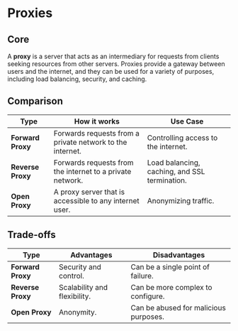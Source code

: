 # Proxies

## Core

A **proxy** is a server that acts as an intermediary for requests from clients seeking resources from other servers. Proxies provide a gateway between users and the internet, and they can be used for a variety of purposes, including load balancing, security, and caching.

## Comparison

| Type | How it works | Use Case |
|---|---|---|
| **Forward Proxy** | Forwards requests from a private network to the internet. | Controlling access to the internet. |
| **Reverse Proxy** | Forwards requests from the internet to a private network. | Load balancing, caching, and SSL termination. |
| **Open Proxy** | A proxy server that is accessible to any internet user. | Anonymizing traffic. |

## Trade-offs

| Type | Advantages | Disadvantages |
|---|---|---|
| **Forward Proxy** | Security and control. | Can be a single point of failure. |
| **Reverse Proxy** | Scalability and flexibility. | Can be more complex to configure. |
| **Open Proxy** | Anonymity. | Can be abused for malicious purposes. |
